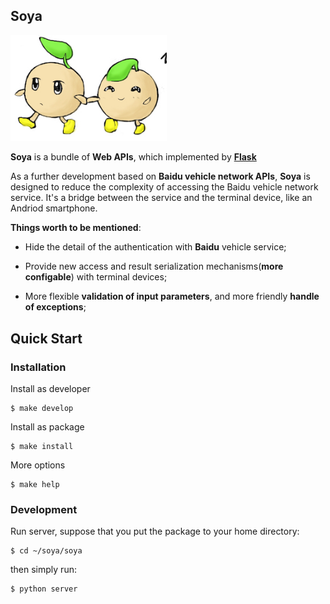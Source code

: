 ## Soya 

<img src="icon.jpg" alt="soya" width="250px" />


__Soya__ is a bundle of __Web APIs__, which implemented by [__Flask__](https://github.com/mitsuhiko/flask)

As a further development based on __Baidu vehicle network APIs__, __Soya__ is designed to reduce the complexity
of accessing the Baidu vehicle network service. It's a bridge between the service and the terminal device, like
an Andriod smartphone.

__Things worth to be mentioned__:

* Hide the detail of the authentication with __Baidu__ vehicle service;

* Provide new access and result serialization mechanisms(__more configable__) with terminal devices;

* More flexible __validation of input parameters__, and more friendly __handle of exceptions__;


## Quick Start

### Installation

Install as developer

```
$ make develop
```

Install as package

```
$ make install
```

More options

```
$ make help
```

### Development

Run server, suppose that you put the package to your home directory:

```
$ cd ~/soya/soya
```

then simply run:

```
$ python server
```
